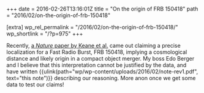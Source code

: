 +++
date = 2016-02-26T13:16:01Z
title = "On the origin of FRB 150418"
path = "2016/02/on-the-origin-of-frb-150418"

[extra]
wp_rel_permalink = "/2016/02/on-the-origin-of-frb-150418/"
wp_shortlink = "/?p=975"
+++

Recently,
[a _Nature_ paper by Keane et al.](http://www.nature.com/nature/journal/v530/n7591/full/nature17140.html)
came out claiming a precise localization for a Fast Radio Burst, FRB 150418,
implying a cosmological distance and likely origin in a compact object merger.
My boss Edo Berger and I believe that this interpretation cannot be justified
by the data, and have written
{{ulink(path="wp/wp-content/uploads/2016/02/note-rev1.pdf", text="this note")}}
describing our reasoning. More anon once we get some data to test our claims!
